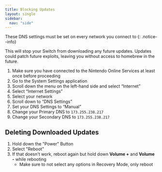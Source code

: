 ```yaml
---
title: Blocking Updates
layout: single
sidebar:
  nav: "side"
---
```


These DNS settings must be set on every network you connect to
{: .notice--info}

This will stop your Switch from downloading any future updates. Updates could patch future exploits, leaving you without access to homebrew in the future.

1. Make sure you have connected to the Nintendo Online Services at least once before proceeding
2. Go to the System Settings application
3. Scroll down the menu on the left-hand side and select “Internet”
4. Select “Internet Settings”
5. Select your network
6. Scroll down to “DNS Settings”
7. Set your DNS Settings to “Manual”
8. Change your Primary DNS to `173.255.238.217`
9. Change your Secondary DNS to `173.255.238.217`

## Deleting Downloaded Updates

1. Hold down the "Power" Button
2. Select "Reboot"
3. If that doesn't work, reboot again but hold down **Volume +** and **Volume -** while rebooting
	- Make sure to not select any options in Recovery Mode, only reboot

